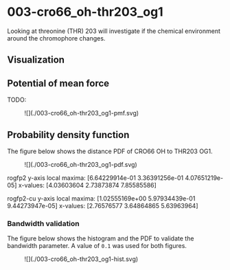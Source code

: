 # 003-cro66_oh-thr203_og1

Looking at threonine (THR) 203 will investigate if the chemical environment around the chromophore changes.

## Visualization

<div id="rogfp-view" class="mol-container"></div>
<script>
var uri = 'https://files.rcsb.org/view/1jc0.pdb';
jQuery.ajax( uri, {
    success: function(data) {
        // https://3dmol.org/doc/GLViewer.html
        let viewer = $3Dmol.createViewer(
            document.querySelector('#rogfp-view'),
            { backgroundAlpha: '0.0' }
        );
        let resi1 = 66;
        let atom1Name = "OH";
        let resi2 = 203;
        let atom2Name = "OG1";
        viewer.addModel( data, 'pdb' );
        viewer.setStyle({chain: 'A'}, {cartoon: {color: 'spectrum', opacity: 0.65}});
        viewer.setStyle({chain: 'A', resi: 66}, {stick: {}, cartoon: {color: "spectrum", opacity: 0.65}});
        viewer.setStyle({chain: 'A', resi: 145}, {stick: {}, cartoon: {color: "spectrum", opacity: 0.65}});
        viewer.setStyle({chain: 'A', resi: 147}, {stick: {}, cartoon: {color: "spectrum", opacity: 0.65}});
        viewer.setStyle({chain: 'A', resi: 148}, {stick: {}, cartoon: {color: "spectrum", opacity: 0.65}});
        viewer.setStyle({chain: 'A', resi: 203}, {stick: {}, cartoon: {color: "spectrum", opacity: 0.65}});
        viewer.setStyle({chain: 'A', resi: 204}, {stick: {}, cartoon: {color: "spectrum", opacity: 0.65}});
        viewer.setStyle({chain: 'A', resi: 205}, {stick: {}, cartoon: {color: "spectrum", opacity: 0.65}});
        viewer.setStyle({chain: 'A', resi: 222}, {stick: {}, cartoon: {color: "spectrum", opacity: 0.65}});
        viewer.setStyle({chain: 'B'}, {});
        viewer.setStyle({chain: 'C'}, {});
        viewer.setView([ -180.4790230573923, -10.026709053507197, -44.853784685637685, 111.40397984824831, 0.172578344214806, 0.12220639697970266, 0.9718380201347501, -0.10398641385240419 ]);
        let atom1 = viewer.getModel().selectedAtoms(
            {chain: 'A', resi: resi1, atom: atom1Name}
        )[0];
        let atom2 = viewer.getModel().selectedAtoms(
            {chain: 'A', resi: resi2, atom: atom2Name}
        )[0];
        viewer.addCylinder(
            {
                dashed: true,
                start: {x: atom1.x, y: atom1.y, z: atom1.z},
                end: {x: atom2.x, y: atom2.y, z: atom2.z},
                radius: 0.1,
                color: "#00b4d8"
            }
        );
        viewer.setClickable({}, true, function(atom,viewer,event,container) {
            console.log(viewer.getView());
        });
        viewer.render();
    },
    error: function(hdr, status, err) {
        console.error( "Failed to load " + uri + ": " + err );
    },
});
</script>

## Potential of mean force

TODO:

<figure markdown>
![](./003-cro66_oh-thr203_og1-pmf.svg)
</figure>

## Probability density function

The figure below shows the distance PDF of CRO66 OH to THR203 OG1.

<figure markdown>
![](./003-cro66_oh-thr203_og1-pdf.svg)
</figure>


rogfp2
y-axis local maxima: [6.64229914e-01 3.36391256e-01 4.07651219e-05]
x-values: [4.03603604 2.73873874 7.85585586]

rogfp2-cu
y-axis local maxima: [1.02555169e+00 5.97934439e-01 9.44273947e-05]
x-values: [2.76576577 3.64864865 5.63963964]

### Bandwidth validation

The figure below shows the histogram and the PDF to validate the bandwidth parameter.
A value of `0.1` was used for both figures.

<figure markdown>
![](./003-cro66_oh-thr203_og1-hist.svg)
</figure>
